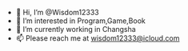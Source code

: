 - 👋 Hi, I’m @Wisdom12333
- 👀 I’m interested in Program,Game,Book
- 💞️ I’m currently working in Changsha
- 📫 Please reach me at wisdom12333@icloud.com

<!---
Wisdom12333/Wisdom12333 is a ✨ special ✨ repository because its `README.md` (this file) appears on your GitHub profile.
You can click the Preview link to take a look at your changes.
--->
